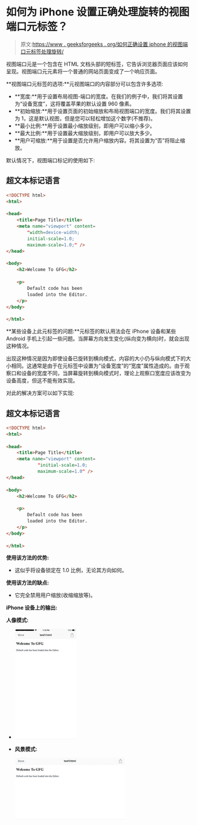 # 如何为 iPhone 设置正确处理旋转的视图端口元标签？

> 原文:[https://www . geeksforgeeks . org/如何正确设置 iphone 的视图端口元标签处理旋转/](https://www.geeksforgeeks.org/how-to-set-the-view-port-meta-tag-for-iphone-that-handles-rotation-properly/)

视图端口元是一个包含在 HTML 文档头部的短标签，它告诉浏览器页面应该如何呈现。视图端口元元素将一个普通的网站页面变成了一个响应页面。

**视图端口元标签的选项:**元视图端口的内容部分可以包含许多选项:

*   **宽度:**用于设置布局视图-端口的宽度。在我们的例子中，我们将其设置为“设备宽度”，这将覆盖苹果的默认设置 960 像素。
*   **初始缩放:**用于设置页面的初始缩放和布局视图端口的宽度。我们将其设置为 1，这是默认视图，但是您可以轻松增加这个数字(不推荐)。
*   **最小比例:**用于设置最小缩放级别，即用户可以缩小多少。
*   **最大比例:**用于设置最大缩放级别，即用户可以放大多少。
*   **用户可缩放:**用于设置是否允许用户缩放内容。将其设置为“否”将阻止缩放。

默认情况下，视图端口标记的使用如下:

## 超文本标记语言

```html
<!DOCTYPE html>
<html>

<head>
    <title>Page Title</title>
    <meta name="viewport" content=
        "width=device-width;
        initial-scale=1.0;
        maximum-scale=1.0;" />
</head>

<body>
    <h2>Welcome To GFG</h2>

    <p>
        Default code has been 
        loaded into the Editor.
    </p>
</body>

</html>
```

**某些设备上此元标签的问题:**元标签的默认用法会在 iPhone 设备和某些 Android 手机上引起一些问题。当屏幕方向发生变化(纵向变为横向)时，就会出现这种情况。

出现这种情况是因为即使设备已旋转到横向模式，内容的大小仍与纵向模式下的大小相同。这通常是由于在元标签中设置为“设备宽度”的“宽度”属性造成的。由于观察口和设备的宽度不同，当屏幕旋转到横向模式时，理论上观察口宽度应该改变为设备高度，但这不能有效实现。

对此的解决方案可以如下实现:

## 超文本标记语言

```html
<!DOCTYPE html>
<html>

<head>
    <title>Page Title</title>
    <meta name="viewport" content=
            "initial-scale=1.0; 
            maximum-scale=1.0" />
</head>

<body>
    <h2>Welcome To GFG</h2>

    <p>
        Default code has been 
        loaded into the Editor.
    </p>
</body>

</html>
```

**使用该方法的优势:**

*   这似乎将设备锁定在 1.0 比例，无论其方向如何。

**使用该方法的缺点:**

*   它完全禁用用户缩放(收缩缩放等)。

**iPhone 设备上的输出:**

**人像模式:**

*   ![](img/6e920880cb0f2bd91d3c312530538200.png)
*   **风景模式:**

    ![](img/9ffec1a1f3876999cc25da1adc66e129.png)